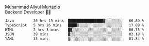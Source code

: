 Muhammad Aliyul Murtadlo
<br>
Backend Developer 👨‍💻
<br>
<!--START_SECTION:waka-->

```txt
Java         20 hrs 19 mins  ████████████████▓░░░░░░░░   66.89 %
TypeScript   5 hrs 26 mins   ████▒░░░░░░░░░░░░░░░░░░░░   17.89 %
HTML         2 hrs 3 mins    █▓░░░░░░░░░░░░░░░░░░░░░░░   06.75 %
JSON         39 mins         ▓░░░░░░░░░░░░░░░░░░░░░░░░   02.18 %
YAML         33 mins         ▒░░░░░░░░░░░░░░░░░░░░░░░░   01.84 %
```

<!--END_SECTION:waka-->
